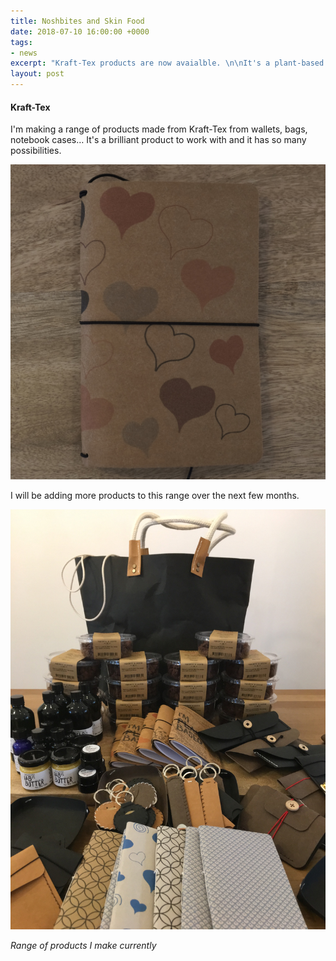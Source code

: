 ```yaml
---
title: Noshbites and Skin Food
date: 2018-07-10 16:00:00 +0000
tags:
- news
excerpt: "Kraft-Tex products are now avaialble. \n\nIt's a plant-based material the can replace leather and cloth for many things. \n\nDelivery option to mainland Europe is now available."
layout: post
---
```

#### Kraft-Tex

I'm making a range of products made from Kraft-Tex from wallets, bags, notebook cases… It's a brilliant product to work with and it has so many possibilities.

![kraft-tex notebook case](/uploads/kraft-notebook-case-love-hearts.jpeg)

I will be adding more products to this range over the next few months.

![yomojo range of products](/uploads/yomojo-range.jpeg)

_Range of products I make currently_
